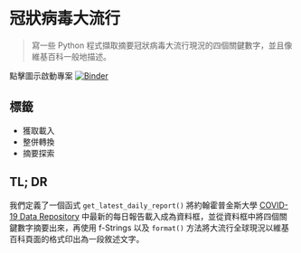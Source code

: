 # 冠狀病毒大流行

> 寫一些 Python 程式擷取摘要冠狀病毒大流行現況的四個關鍵數字，並且像維基百科一般地描述。

點擊圖示啟動專案 [![Binder](https://mybinder.org/badge_logo.svg)](https://mybinder.org/v2/gh/datainpoint/project-covid-19-pandemic/master?filepath=project-covid-19-pandemic.ipynb)

## 標籤

- 獲取載入
- 整併轉換
- 摘要探索

## TL; DR

我們定義了一個函式 `get_latest_daily_report()` 將約翰霍普金斯大學 [COVID-19 Data Repository](https://github.com/CSSEGISandData/COVID-19) 中最新的每日報告載入成為資料框，並從資料框中將四個關鍵數字摘要出來，再使用 f-Strings 以及 `format()` 方法將大流行全球現況以維基百科頁面的格式印出為一段敘述文字。
